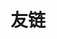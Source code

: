 ---
title: "友链"
links:
  - title: GitHub
    description: Github是全球最大的同性交友网站
    website: https://github.com
    image: https://github.githubassets.com/images/modules/logos_page/GitHub-Mark.png
menu:
    main: 
        weight: 4
        params:
            icon: link
---